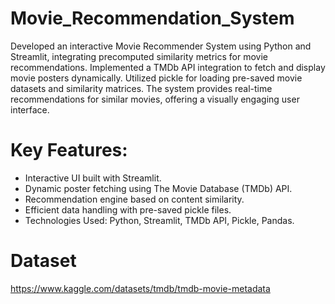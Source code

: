 # Movie_Recommendation_System

Developed an interactive Movie Recommender System using Python and Streamlit, integrating precomputed similarity metrics for movie recommendations. Implemented a TMDb API integration to fetch and display movie posters dynamically. Utilized pickle for loading pre-saved movie datasets and similarity matrices. The system provides real-time recommendations for similar movies, offering a visually engaging user interface.

# Key Features:

* Interactive UI built with Streamlit.
* Dynamic poster fetching using The Movie Database (TMDb) API.
* Recommendation engine based on content similarity.
* Efficient data handling with pre-saved pickle files.
* Technologies Used: Python, Streamlit, TMDb API, Pickle, Pandas.

# Dataset
https://www.kaggle.com/datasets/tmdb/tmdb-movie-metadata
